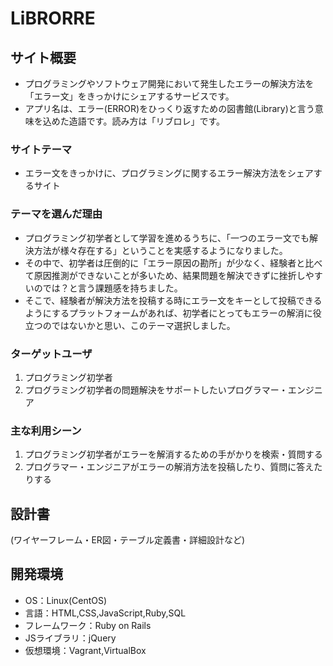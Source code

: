 # LiBRORRE

## サイト概要
- プログラミングやソフトウェア開発において発生したエラーの解決方法を「エラー文」をきっかけにシェアするサービスです。
- アプリ名は、エラー(ERROR)をひっくり返すための図書館(Library)と言う意味を込めた造語です。読み方は「リブロレ」です。


### サイトテーマ
- エラー文をきっかけに、プログラミングに関するエラー解決方法をシェアするサイト

### テーマを選んだ理由
- プログラミング初学者として学習を進めるうちに、「一つのエラー文でも解決方法が様々存在する」ということを実感するようになりました。
- その中で、初学者は圧倒的に「エラー原因の勘所」が少なく、経験者と比べて原因推測ができないことが多いため、結果問題を解決できずに挫折しやすいのでは？と言う課題感を持ちました。
- そこで、経験者が解決方法を投稿する時にエラー文をキーとして投稿できるようにするプラットフォームがあれば、初学者にとってもエラーの解消に役立つのではないかと思い、このテーマ選択しました。

### ターゲットユーザ
1. プログラミング初学者
2. プログラミング初学者の問題解決をサポートしたいプログラマー・エンジニア

### 主な利用シーン
1. プログラミング初学者がエラーを解消するための手がかりを検索・質問する
2. プログラマー・エンジニアがエラーの解消方法を投稿したり、質問に答えたりする

## 設計書
(ワイヤーフレーム・ER図・テーブル定義書・詳細設計など)

## 開発環境
- OS：Linux(CentOS)
- 言語：HTML,CSS,JavaScript,Ruby,SQL
- フレームワーク：Ruby on Rails
- JSライブラリ：jQuery
- 仮想環境：Vagrant,VirtualBox

